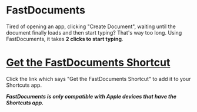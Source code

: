 # FastDocuments

Tired of opening an app, clicking "Create Document", waiting until the document finally loads and then start typing? That's way too long. Using FastDocuments, it takes **2 clicks to start typing**.

# [Get the FastDocuments Shortcut](https://www.icloud.com/shortcuts/47bae8ab011b40cf85f362cf6c4e3270)
Click the link which says "Get the FastDocuments Shortcut" to add it to your Shortcuts app.

***FastDocuments is only compatible with Apple devices that have the Shortcuts app.***
 
